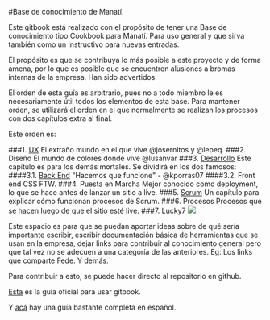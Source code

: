 #Base de conocimiento de Manatí.

Este gitbook está realizado con el propósito de tener una Base de conocimiento tipo Cookbook para Manatí. Para uso general y que sirva también como un instructivo para nuevas entradas.

El propósito es que se contribuya lo más posible a este proyecto y de forma amena, por lo que es posible que se encuentren alusiones a bromas internas de la empresa. Han sido advertidos.

El orden de esta guía es arbitrario, pues no a todo miembro le es necesariamente útil todos los elementos de esta base. Para mantener orden, se utilizará el orden en el que normalmente se realizan los procesos con dos capítulos extra al final.

Este orden es:

###1. [UX](UX/UX.md)
El extraño mundo en el que vive @josernitos y @lepeq.
###2. Diseño
El mundo de colores donde vive @lusanvar
###3. [Desarrollo](Desarrollo/Desarrollo.md)
Este capítulo es para los demás mortales. Se dividirá en los dos famosos:
####3.1. [Back End](Desarrollo/Back_End/Back_end.md)
"Hacemos que funcione" - @kporras07
####3.2. Front end
CSS FTW.
###4. Puesta en Marcha
Mejor conocido como deployment, lo que se hace antes de lanzar un sitio a live.
###5. [Scrum](Scrum/Scrum.md)
Un capítulo para explicar cómo funcionan procesos de Scrum. 
###6. Procesos
Procesos que se hacen luego de que el sitio esté live.
###7. Lucky7
![](http://www.mariowiki.com/images/4/4a/Lucky7.png)

Este espacio es para que se puedan aportar ideas sobre de qué sería importante escribir, escribir documentación básica de herramientas que se usan en la empresa, dejar links para contribuir al conocimiento general pero que tal vez no se adecuen a una categoría de las anteriores. Eg: Los links que comparte Fede.
Y demás.

Para contribuir a esto, se puede hacer directo al repositorio en github.

[Esta](https://help.gitbook.com/index.html) es la guía oficial para usar gitbook.

Y [acá](http://inyenia.github.io/gitbook-template/) hay una guía bastante completa en español.









































































































































































































































































































































































































































































































































































































































































































































































































